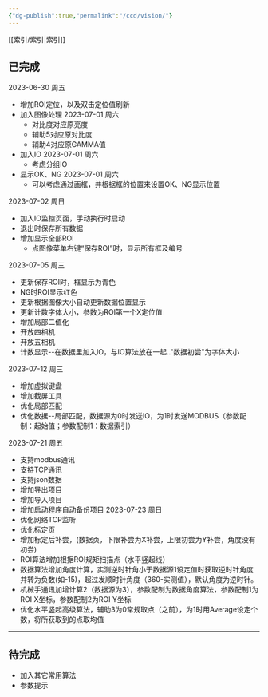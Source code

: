 ```yaml
---
{"dg-publish":true,"permalink":"/ccd/vision/"}
---
```



[[索引/索引\|索引]]

## 已完成
2023-06-30 周五
- 增加ROI定位，以及双击定位值刷新
- 加入图像处理  2023-07-01 周六
	- 对比度对应原亮度
	- 辅助5对应原对比度
	- 辅助4对应原GAMMA值
- 加入IO 2023-07-01 周六
	- 考虑分组IO
-  显示OK、NG  2023-07-01 周六
	- 可以考虑通过画框，并根据框的位置来设置OK、NG显示位置

2023-07-02 周日
- 加入IO监控页面，手动执行时启动
- 退出时保存所有数据
- 增加显示全部ROI
	- 点图像菜单右键“保存ROI”时，显示所有框及编号

2023-07-05 周三
- 更新保存ROI时，框显示为青色
- NG时ROI显示红色
- 更新根据图像大小自动更新数据位置显示
- 更新计数字体大小，参数为ROI第一个X定位值
- 增加局部二值化
- 开放四相机
- 开放五相机
- 计数显示--在数据里加入IO，与IO算法放在一起.."数据初尝"为字体大小

2023-07-12 周三
- 增加虚拟键盘
- 增加截屏工具
- 优化局部匹配
- 优化数据--局部匹配，数据源为0时发送IO，为1时发送MODBUS（参数配制：起始值；参数配制1：数据索引）

2023-07-21 周五
- 支持modbus通讯
- 支持TCP通讯
- 支持json数据
- 增加导出项目
- 增加导入项目
- 增加启动程序自动备份项目
2023-07-23 周日
- 优化网络TCP监听
- 优化标定页
- 增加标定后补尝，(数据页，下限补尝为X补尝，上限初尝为Y补尝，角度没有初尝)
- ROI算法增加根据ROI规矩扫描点（水平竖起线）
- 数据算法增加角度计算，实测逆时针角小于数据源1设定值时获取逆时针角度并转为负数(如-15)，超过发顺时针角度（360-实测值），默认角度为逆时针。
- 机械手通讯加增计算2（数据源为3），参数配制为数据角度算法，参数配制1为ROI X坐标，参数配制2为ROI Y坐标
- 优化水平竖起高级算法，辅助3为0常规取点（之前），为1时用Average设定个数，将所获取到的点取均值

---
## 待完成

- 加入其它常用算法
- 参数提示


